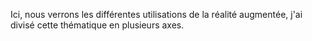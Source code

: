 Ici, nous verrons les différentes utilisations de la réalité augmentée, j'ai divisé cette thématique en plusieurs axes.
